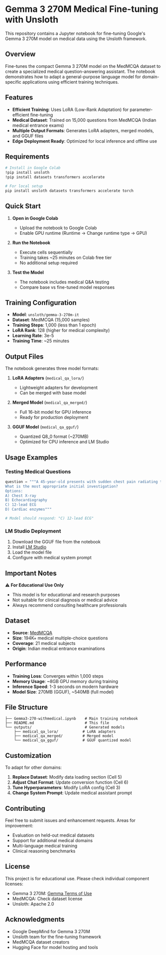 # Gemma 3 270M Medical Fine-tuning with Unsloth

This repository contains a Jupyter notebook for fine-tuning Google's Gemma 3 270M model on medical data using the Unsloth framework.

## Overview

Fine-tunes the compact Gemma 3 270M model on the MedMCQA dataset to create a specialized medical question-answering assistant. The notebook demonstrates how to adapt a general-purpose language model for domain-specific applications using efficient training techniques.

## Features

- **Efficient Training**: Uses LoRA (Low-Rank Adaptation) for parameter-efficient fine-tuning
- **Medical Dataset**: Trained on 15,000 questions from MedMCQA (Indian medical entrance exams)
- **Multiple Output Formats**: Generates LoRA adapters, merged models, and GGUF files
- **Edge Deployment Ready**: Optimized for local inference and offline use

## Requirements

```bash
# Install in Google Colab
!pip install unsloth
!pip install datasets transformers accelerate

# For local setup
pip install unsloth datasets transformers accelerate torch
```

## Quick Start

1. **Open in Google Colab**
   - Upload the notebook to Google Colab
   - Enable GPU runtime (Runtime → Change runtime type → GPU)

2. **Run the Notebook**
   - Execute cells sequentially
   - Training takes ~25 minutes on Colab free tier
   - No additional setup required

3. **Test the Model**
   - The notebook includes medical Q&A testing
   - Compare base vs fine-tuned model responses

## Training Configuration

- **Model**: `unsloth/gemma-3-270m-it`
- **Dataset**: MedMCQA (15,000 samples)
- **Training Steps**: 1,000 (less than 1 epoch)
- **LoRA Rank**: 128 (higher for medical complexity)
- **Learning Rate**: 3e-5
- **Training Time**: ~25 minutes

## Output Files

The notebook generates three model formats:

1. **LoRA Adapters** (`medical_qa_lora/`)
   - Lightweight adapters for development
   - Can be merged with base model

2. **Merged Model** (`medical_qa_merged/`)
   - Full 16-bit model for GPU inference
   - Ready for production deployment

3. **GGUF Model** (`medical_qa_gguf/`)
   - Quantized Q8_0 format (~270MB)
   - Optimized for CPU inference and LM Studio

## Usage Examples

### Testing Medical Questions

```python
question = """A 45-year-old presents with sudden chest pain radiating to the left arm. 
What is the most appropriate initial investigation?
Options:
A) Chest X-ray
B) Echocardiography  
C) 12-lead ECG
D) Cardiac enzymes"""

# Model should respond: "C) 12-lead ECG"
```

### LM Studio Deployment

1. Download the GGUF file from the notebook
2. Install [LM Studio](https://lmstudio.ai/)
3. Load the model file
4. Configure with medical system prompt

## Important Notes

⚠️ **For Educational Use Only**
- This model is for educational and research purposes
- Not suitable for clinical diagnosis or medical advice
- Always recommend consulting healthcare professionals

## Dataset

- **Source**: [MedMCQA](https://huggingface.co/datasets/medmcqa)
- **Size**: 194K+ medical multiple-choice questions
- **Coverage**: 21 medical subjects
- **Origin**: Indian medical entrance examinations

## Performance

- **Training Loss**: Converges within 1,000 steps
- **Memory Usage**: ~8GB GPU memory during training
- **Inference Speed**: 1-3 seconds on modern hardware
- **Model Size**: 270MB (GGUF), ~540MB (full model)

## File Structure

```
├── Gemma3-270-withmedical.ipynb    # Main training notebook
├── README.md                       # This file
└── outputs/                        # Generated models
    ├── medical_qa_lora/           # LoRA adapters
    ├── medical_qa_merged/         # Merged model
    └── medical_qa_gguf/           # GGUF quantized model
```

## Customization

To adapt for other domains:

1. **Replace Dataset**: Modify data loading section (Cell 5)
2. **Adjust Chat Format**: Update conversion function (Cell 6)
3. **Tune Hyperparameters**: Modify LoRA config (Cell 3)
4. **Change System Prompt**: Update medical assistant prompt

## Contributing

Feel free to submit issues and enhancement requests. Areas for improvement:

- Evaluation on held-out medical datasets
- Support for additional medical domains
- Multi-language medical training
- Clinical reasoning benchmarks

## License

This project is for educational use. Please check individual component licenses:
- Gemma 3 270M: [Gemma Terms of Use](https://ai.google.dev/gemma/terms)
- MedMCQA: Check dataset license
- Unsloth: Apache 2.0

## Acknowledgments

- Google DeepMind for Gemma 3 270M
- Unsloth team for the fine-tuning framework
- MedMCQA dataset creators
- Hugging Face for model hosting and tools
